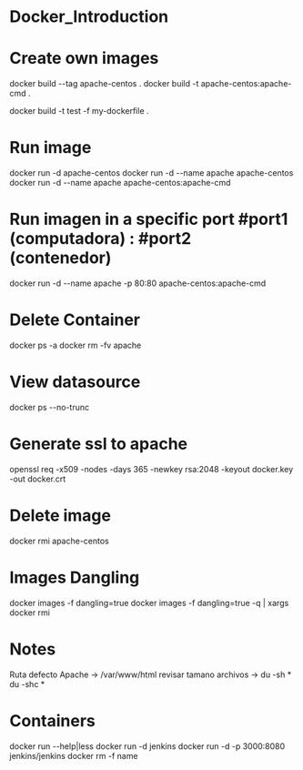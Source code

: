# Docker_Introduction



# Create own images
docker build --tag apache-centos .
docker build -t apache-centos:apache-cmd .

docker build -t test -f my-dockerfile .

# Run image
docker run -d apache-centos
docker run -d --name apache apache-centos 
docker run -d --name apache apache-centos:apache-cmd

# Run imagen in a specific port #port1 (computadora) : #port2 (contenedor)  
docker run -d --name apache -p 80:80 apache-centos:apache-cmd

# Delete Container
docker ps -a
docker rm -fv apache

# View datasource

docker ps --no-trunc


# Generate ssl to apache

openssl req -x509 -nodes -days 365 -newkey rsa:2048 -keyout docker.key -out docker.crt

# Delete image
docker rmi apache-centos  

# Images Dangling
docker images -f dangling=true
docker images -f dangling=true -q | xargs docker rmi


# Notes

Ruta defecto Apache -> /var/www/html 
revisar tamano archivos -> du -sh *   du -shc *


# Containers

docker run --help|less
docker run -d jenkins
docker run -d -p 3000:8080 jenkins/jenkins
docker rm -f name 



